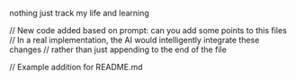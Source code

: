 nothing just track my life and learning

// New code added based on prompt: can you add some points to this files 
// In a real implementation, the AI would intelligently integrate these changes
// rather than just appending to the end of the file

// Example addition for README.md
